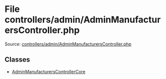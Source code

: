 File controllers/admin/AdminManufacturersController.php
=========
Source: [controllers/admin/AdminManufacturersController.php](https://github.com/PrestaShop/PrestaShop/blob/1.6.1.1/controllers/admin/AdminManufacturersController.php)


Classes
-------

* [AdminManufacturersControllerCore](class.AdminManufacturersControllerCore.md)

